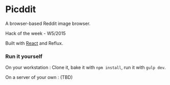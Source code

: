 # Picddit

A browser-based Reddit image browser.

Hack of the week - W5/2015

Built with [React](http://facebook.github.io/react) and Reflux.


### Run it yourself

On your workstation : Clone it, bake it with `npm install`, run it with `gulp dev`.

On a server of your own : (TBD)
